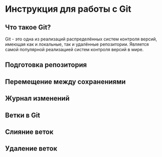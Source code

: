 # Инструкция для работы с Git

## Что такое Git?
Git - это одна из реализаций распределённых систем контроля версий, имеющая как и локальные, так и удалённые репозитории. Является самой популярной реализацией систем контроля версий в мире.
## Подготовка репозитория

## Перемещение между сохранениями

## Журнал изменений

## Ветки в Git


## Слияние веток

## Удаление веток